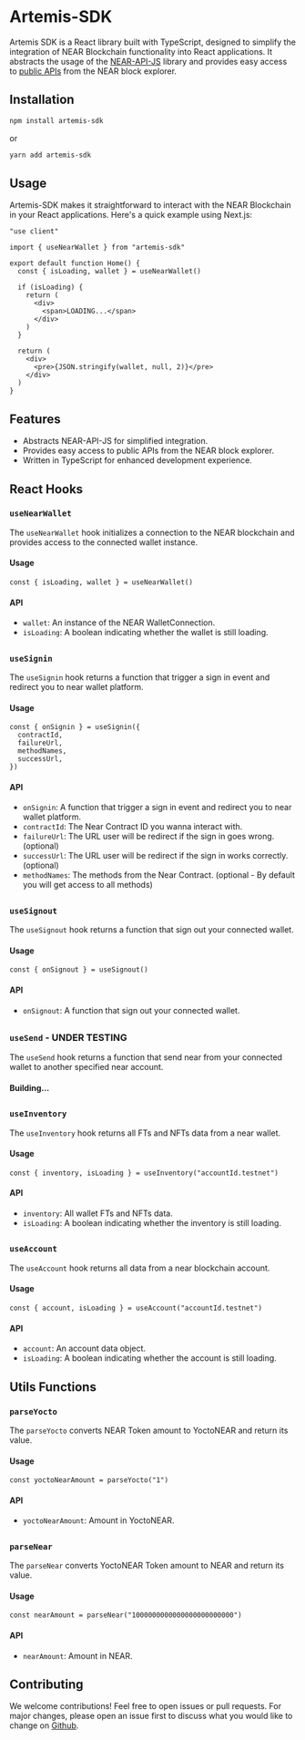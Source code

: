 # Artemis-SDK

Artemis SDK is a React library built with TypeScript, designed to simplify the integration of NEAR Blockchain functionality into React applications. It abstracts the usage of the [NEAR-API-JS](https://docs.near.org/tools/near-api-js/quick-reference#what-is-near-api-js) library and provides easy access to [public APIs](https://api.nearblocks.io/api-docs/) from the NEAR block explorer.

## Installation

```bash
npm install artemis-sdk
```

or

```bash
yarn add artemis-sdk
```

## Usage

Artemis-SDK makes it straightforward to interact with the NEAR Blockchain in your React applications. Here's a quick example using Next.js:

```tsx
"use client"

import { useNearWallet } from "artemis-sdk"

export default function Home() {
  const { isLoading, wallet } = useNearWallet()

  if (isLoading) {
    return (
      <div>
        <span>LOADING...</span>
      </div>
    )
  }

  return (
    <div>
      <pre>{JSON.stringify(wallet, null, 2)}</pre>
    </div>
  )
}
```

## Features

- Abstracts NEAR-API-JS for simplified integration.
- Provides easy access to public APIs from the NEAR block explorer.
- Written in TypeScript for enhanced development experience.

## React Hooks

### `useNearWallet`

The `useNearWallet` hook initializes a connection to the NEAR blockchain and provides access to the connected wallet instance.

#### Usage

```tsx
const { isLoading, wallet } = useNearWallet()
```

#### API

- `wallet`: An instance of the NEAR WalletConnection.
- `isLoading`: A boolean indicating whether the wallet is still loading.

<!-- To add a separator line -->
##
<!-- To add a separator line -->

### `useSignin`

The `useSignin` hook returns a function that trigger a sign in event and redirect you to near wallet platform.

#### Usage

```tsx
const { onSignin } = useSignin({
  contractId,
  failureUrl,
  methodNames,
  successUrl,
})
```

#### API

- `onSignin`: A function that trigger a sign in event and redirect you to near wallet platform.
- `contractId`: The Near Contract ID you wanna interact with.
- `failureUrl`: The URL user will be redirect if the sign in goes wrong. (optional)
- `successUrl`: The URL user will be redirect if the sign in works correctly. (optional)
- `methodNames`: The methods from the Near Contract. (optional - By default you will get access to all methods)

<!-- To add a separator line -->
##
<!-- To add a separator line -->

### `useSignout`

The `useSignout` hook returns a function that sign out your connected wallet.

#### Usage

```tsx
const { onSignout } = useSignout()
```

#### API

- `onSignout`: A function that sign out your connected wallet.

<!-- To add a separator line -->
##
<!-- To add a separator line -->

### `useSend` - UNDER TESTING

The `useSend` hook returns a function that send near from your connected wallet to another specified near account.

#### Building...

<!-- To add a separator line -->
##
<!-- To add a separator line -->

### `useInventory`

The `useInventory` hook returns all FTs and NFTs data from a near wallet.

#### Usage

```tsx
const { inventory, isLoading } = useInventory("accountId.testnet")
```

#### API

- `inventory`: All wallet FTs and NFTs data.
- `isLoading`: A boolean indicating whether the inventory is still loading.

<!-- To add a separator line -->
##
<!-- To add a separator line -->

### `useAccount`

The `useAccount` hook returns all data from a near blockchain account.

#### Usage

```tsx
const { account, isLoading } = useAccount("accountId.testnet")
```

#### API

- `account`: An account data object.
- `isLoading`: A boolean indicating whether the account is still loading.

<!-- To add a separator line -->
##
<!-- To add a separator line -->

## Utils Functions

### `parseYocto`

The `parseYocto` converts NEAR Token amount to YoctoNEAR and return its value.

#### Usage

```tsx
const yoctoNearAmount = parseYocto("1")
```

#### API

- `yoctoNearAmount`: Amount in YoctoNEAR.

<!-- To add a separator line -->
##
<!-- To add a separator line -->

### `parseNear`

The `parseNear` converts YoctoNEAR Token amount to NEAR and return its value.

#### Usage

```tsx
const nearAmount = parseNear("1000000000000000000000000")
```

#### API

- `nearAmount`: Amount in NEAR.

<!-- To add a separator line -->
##
<!-- To add a separator line -->


## Contributing

We welcome contributions! Feel free to open issues or pull requests. For major changes, please open an issue first to discuss what you would like to change on [Github](https://github.com/RamboGj/artemis).